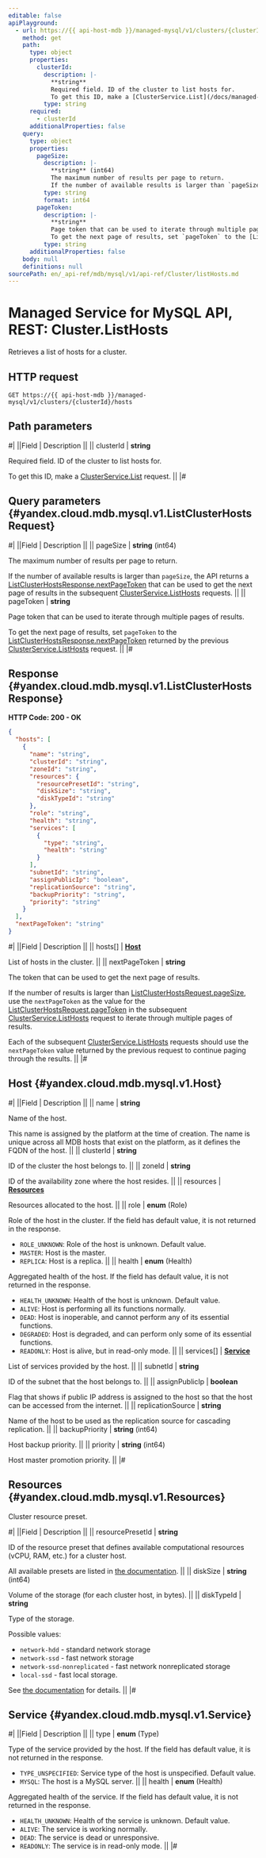 ```yaml
---
editable: false
apiPlayground:
  - url: https://{{ api-host-mdb }}/managed-mysql/v1/clusters/{clusterId}/hosts
    method: get
    path:
      type: object
      properties:
        clusterId:
          description: |-
            **string**
            Required field. ID of the cluster to list hosts for.
            To get this ID, make a [ClusterService.List](/docs/managed-mysql/api-ref/Cluster/list#List) request.
          type: string
      required:
        - clusterId
      additionalProperties: false
    query:
      type: object
      properties:
        pageSize:
          description: |-
            **string** (int64)
            The maximum number of results per page to return.
            If the number of available results is larger than `pageSize`, the API returns a [ListClusterHostsResponse.nextPageToken](#yandex.cloud.mdb.mysql.v1.ListClusterHostsResponse) that can be used to get the next page of results in the subsequent [ClusterService.ListHosts](#ListHosts) requests.
          type: string
          format: int64
        pageToken:
          description: |-
            **string**
            Page token that can be used to iterate through multiple pages of results.
            To get the next page of results, set `pageToken` to the [ListClusterHostsResponse.nextPageToken](#yandex.cloud.mdb.mysql.v1.ListClusterHostsResponse) returned by the previous [ClusterService.ListHosts](#ListHosts) request.
          type: string
      additionalProperties: false
    body: null
    definitions: null
sourcePath: en/_api-ref/mdb/mysql/v1/api-ref/Cluster/listHosts.md
---
```


# Managed Service for MySQL API, REST: Cluster.ListHosts

Retrieves a list of hosts for a cluster.

## HTTP request

```
GET https://{{ api-host-mdb }}/managed-mysql/v1/clusters/{clusterId}/hosts
```

## Path parameters

#|
||Field | Description ||
|| clusterId | **string**

Required field. ID of the cluster to list hosts for.

To get this ID, make a [ClusterService.List](/docs/managed-mysql/api-ref/Cluster/list#List) request. ||
|#

## Query parameters {#yandex.cloud.mdb.mysql.v1.ListClusterHostsRequest}

#|
||Field | Description ||
|| pageSize | **string** (int64)

The maximum number of results per page to return.

If the number of available results is larger than `pageSize`, the API returns a [ListClusterHostsResponse.nextPageToken](#yandex.cloud.mdb.mysql.v1.ListClusterHostsResponse) that can be used to get the next page of results in the subsequent [ClusterService.ListHosts](#ListHosts) requests. ||
|| pageToken | **string**

Page token that can be used to iterate through multiple pages of results.

To get the next page of results, set `pageToken` to the [ListClusterHostsResponse.nextPageToken](#yandex.cloud.mdb.mysql.v1.ListClusterHostsResponse) returned by the previous [ClusterService.ListHosts](#ListHosts) request. ||
|#

## Response {#yandex.cloud.mdb.mysql.v1.ListClusterHostsResponse}

**HTTP Code: 200 - OK**

```json
{
  "hosts": [
    {
      "name": "string",
      "clusterId": "string",
      "zoneId": "string",
      "resources": {
        "resourcePresetId": "string",
        "diskSize": "string",
        "diskTypeId": "string"
      },
      "role": "string",
      "health": "string",
      "services": [
        {
          "type": "string",
          "health": "string"
        }
      ],
      "subnetId": "string",
      "assignPublicIp": "boolean",
      "replicationSource": "string",
      "backupPriority": "string",
      "priority": "string"
    }
  ],
  "nextPageToken": "string"
}
```

#|
||Field | Description ||
|| hosts[] | **[Host](#yandex.cloud.mdb.mysql.v1.Host)**

List of hosts in the cluster. ||
|| nextPageToken | **string**

The token that can be used to get the next page of results.

If the number of results is larger than [ListClusterHostsRequest.pageSize](#yandex.cloud.mdb.mysql.v1.ListClusterHostsRequest), use the `nextPageToken` as the value for the [ListClusterHostsRequest.pageToken](#yandex.cloud.mdb.mysql.v1.ListClusterHostsRequest) in the subsequent [ClusterService.ListHosts](#ListHosts) request to iterate through multiple pages of results.

Each of the subsequent [ClusterService.ListHosts](#ListHosts) requests should use the `nextPageToken` value returned by the previous request to continue paging through the results. ||
|#

## Host {#yandex.cloud.mdb.mysql.v1.Host}

#|
||Field | Description ||
|| name | **string**

Name of the host.

This name is assigned by the platform at the time of creation.
The name is unique across all MDB hosts that exist on the platform, as it defines the FQDN of the host. ||
|| clusterId | **string**

ID of the cluster the host belongs to. ||
|| zoneId | **string**

ID of the availability zone where the host resides. ||
|| resources | **[Resources](#yandex.cloud.mdb.mysql.v1.Resources)**

Resources allocated to the host. ||
|| role | **enum** (Role)

Role of the host in the cluster. If the field has default value, it is not returned in the response.

- `ROLE_UNKNOWN`: Role of the host is unknown. Default value.
- `MASTER`: Host is the master.
- `REPLICA`: Host is a replica. ||
|| health | **enum** (Health)

Aggregated health of the host. If the field has default value, it is not returned in the response.

- `HEALTH_UNKNOWN`: Health of the host is unknown. Default value.
- `ALIVE`: Host is performing all its functions normally.
- `DEAD`: Host is inoperable, and cannot perform any of its essential functions.
- `DEGRADED`: Host is degraded, and can perform only some of its essential functions.
- `READONLY`: Host is alive, but in read-only mode. ||
|| services[] | **[Service](#yandex.cloud.mdb.mysql.v1.Service)**

List of services provided by the host. ||
|| subnetId | **string**

ID of the subnet that the host belongs to. ||
|| assignPublicIp | **boolean**

Flag that shows if public IP address is assigned to the host so that the host can be accessed from the internet. ||
|| replicationSource | **string**

Name of the host to be used as the replication source for cascading replication. ||
|| backupPriority | **string** (int64)

Host backup priority. ||
|| priority | **string** (int64)

Host master promotion priority. ||
|#

## Resources {#yandex.cloud.mdb.mysql.v1.Resources}

Cluster resource preset.

#|
||Field | Description ||
|| resourcePresetId | **string**

ID of the resource preset that defines available computational resources (vCPU, RAM, etc.) for a cluster host.

All available presets are listed in [the documentation](/docs/managed-mysql/concepts/instance-types). ||
|| diskSize | **string** (int64)

Volume of the storage (for each cluster host, in bytes). ||
|| diskTypeId | **string**

Type of the storage.

Possible values:
* `network-hdd` - standard network storage
* `network-ssd` - fast network storage
* `network-ssd-nonreplicated` - fast network nonreplicated storage
* `local-ssd` - fast local storage.

See [the documentation](/docs/managed-mysql/concepts/storage) for details. ||
|#

## Service {#yandex.cloud.mdb.mysql.v1.Service}

#|
||Field | Description ||
|| type | **enum** (Type)

Type of the service provided by the host. If the field has default value, it is not returned in the response.

- `TYPE_UNSPECIFIED`: Service type of the host is unspecified. Default value.
- `MYSQL`: The host is a MySQL server. ||
|| health | **enum** (Health)

Aggregated health of the service. If the field has default value, it is not returned in the response.

- `HEALTH_UNKNOWN`: Health of the service is unknown. Default value.
- `ALIVE`: The service is working normally.
- `DEAD`: The service is dead or unresponsive.
- `READONLY`: The service is in read-only mode. ||
|#